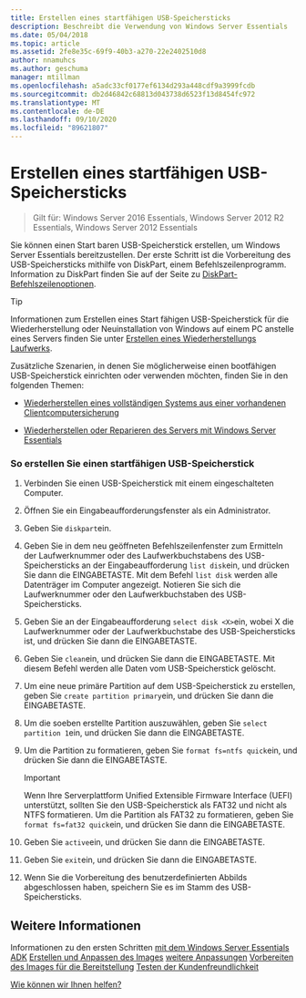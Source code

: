 ```yaml
---
title: Erstellen eines startfähigen USB-Speichersticks
description: Beschreibt die Verwendung von Windows Server Essentials
ms.date: 05/04/2018
ms.topic: article
ms.assetid: 2fe8e35c-69f9-40b3-a270-22e2402510d8
author: nnamuhcs
ms.author: geschuma
manager: mtillman
ms.openlocfilehash: a5adc33cf0177ef6134d293a448cdf9a3999fcdb
ms.sourcegitcommit: db2d46842c68813d043738d6523f13d8454fc972
ms.translationtype: MT
ms.contentlocale: de-DE
ms.lasthandoff: 09/10/2020
ms.locfileid: "89621807"
---
```

# <a name="create-a-bootable-usb-flash-drive"></a>Erstellen eines startfähigen USB-Speichersticks

>Gilt für: Windows Server 2016 Essentials, Windows Server 2012 R2 Essentials, Windows Server 2012 Essentials

Sie können einen Start baren USB-Speicherstick erstellen, um Windows Server Essentials bereitzustellen. Der erste Schritt ist die Vorbereitung des USB-Speichersticks mithilfe von DiskPart, einem Befehlszeilenprogramm. Information zu DiskPart finden Sie auf der Seite zu [DiskPart-Befehlszeilenoptionen](https://go.microsoft.com/fwlink/?LinkId=207073).


> [!TIP]
> Informationen zum Erstellen eines Start fähigen USB-Speicherstick für die Wiederherstellung oder Neuinstallation von Windows auf einem PC anstelle eines Servers finden Sie unter [Erstellen eines Wiederherstellungs Laufwerks](https://support.microsoft.com/help/4026852/windows-create-a-recovery-drive).

 Zusätzliche Szenarien, in denen Sie möglicherweise einen bootfähigen USB-Speicherstick einrichten oder verwenden möchten, finden Sie in den folgenden Themen:

-   [Wiederherstellen eines vollständigen Systems aus einer vorhandenen Clientcomputersicherung](../manage/restore-a-full-system-from-an-existing-client-computer-backup.md)

-   [Wiederherstellen oder Reparieren des Servers mit Windows Server Essentials](../manage/restore-or-repair-your-server-running-windows-server-essentials.md)


### <a name="to-create-a-bootable-usb-flash-drive"></a>So erstellen Sie einen startfähigen USB-Speicherstick

1.  Verbinden Sie einen USB-Speicherstick mit einem eingeschalteten Computer.

2.  Öffnen Sie ein Eingabeaufforderungsfenster als ein Administrator.

3.  Geben Sie `diskpart`ein.

4.  Geben Sie in dem neu geöffneten Befehlszeilenfenster zum Ermitteln der Laufwerknummer oder des Laufwerkbuchstabens des USB-Speichersticks an der Eingabeaufforderung `list disk`ein, und drücken Sie dann die EINGABETASTE. Mit dem Befehl `list disk` werden alle Datenträger im Computer angezeigt. Notieren Sie sich die Laufwerknummer oder den Laufwerkbuchstaben des USB-Speichersticks.

5.  Geben Sie an der Eingabeaufforderung `select disk <X>`ein, wobei X die Laufwerknummer oder der Laufwerkbuchstabe des USB-Speichersticks ist, und drücken Sie dann die EINGABETASTE.

6.  Geben Sie `clean`ein, und drücken Sie dann die EINGABETASTE. Mit diesem Befehl werden alle Daten vom USB-Speicherstick gelöscht.

7.  Um eine neue primäre Partition auf dem USB-Speicherstick zu erstellen, geben Sie `create partition primary`ein, und drücken Sie dann die EINGABETASTE.

8.  Um die soeben erstellte Partition auszuwählen, geben Sie `select partition 1`ein, und drücken Sie dann die EINGABETASTE.

9. Um die Partition zu formatieren, geben Sie `format fs=ntfs quick`ein, und drücken Sie dann die EINGABETASTE.

    > [!IMPORTANT]
    >  Wenn Ihre Serverplattform Unified Extensible Firmware Interface (UEFI) unterstützt, sollten Sie den USB-Speicherstick als FAT32 und nicht als NTFS formatieren. Um die Partition als FAT32 zu formatieren, geben Sie `format fs=fat32 quick`ein, und drücken Sie dann die EINGABETASTE.

10. Geben Sie `active`ein, und drücken Sie dann die EINGABETASTE.

11. Geben Sie `exit`ein, und drücken Sie dann die EINGABETASTE.

12. Wenn Sie die Vorbereitung des benutzerdefinierten Abbilds abgeschlossen haben, speichern Sie es im Stamm des USB-Speichersticks.

## <a name="see-also"></a>Weitere Informationen

 Informationen zu den ersten Schritten [mit dem Windows Server Essentials ADK](Getting-Started-with-the-Windows-Server-Essentials-ADK.md) [Erstellen und Anpassen des Images](Creating-and-Customizing-the-Image.md) [weitere Anpassungen](Additional-Customizations.md) [Vorbereiten des Images für die Bereitstellung](Preparing-the-Image-for-Deployment.md) [Testen der Kundenfreundlichkeit](Testing-the-Customer-Experience.md)

 [Wie können wir Ihnen helfen?](https://windows.microsoft.com/windows/support)
